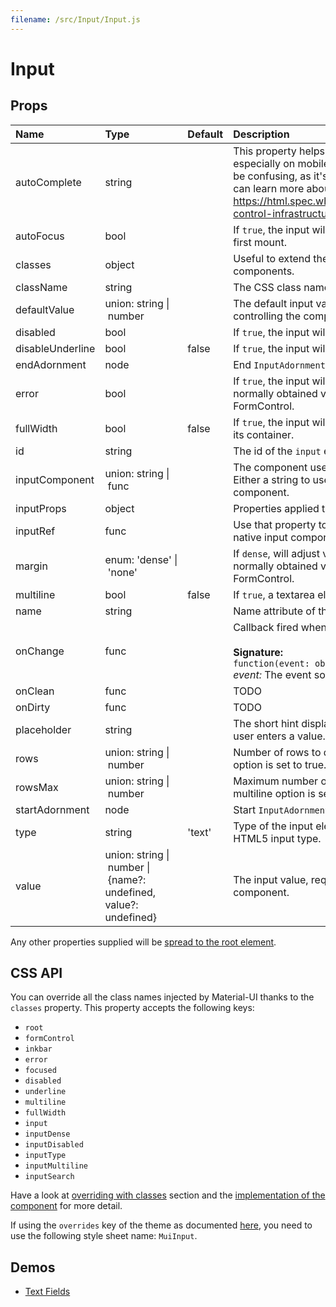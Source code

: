 ```yaml
---
filename: /src/Input/Input.js
---
```


<!--- This documentation is automatically generated, do not try to edit it. -->

# Input



## Props

| Name | Type | Default | Description |
|:-----|:-----|:--------|:------------|
| autoComplete | string |  | This property helps users to fill forms faster, especially on mobile devices. The name can be confusing, as it's more like an autofill. You can learn more about it here: https://html.spec.whatwg.org/multipage/form-control-infrastructure.html#autofill |
| autoFocus | bool |  | If `true`, the input will be focused during the first mount. |
| classes | object |  | Useful to extend the style applied to components. |
| className | string |  | The CSS class name of the wrapper element. |
| defaultValue | union:&nbsp;string&nbsp;&#124;<br>&nbsp;number<br> |  | The default input value, useful when not controlling the component. |
| disabled | bool |  | If `true`, the input will be disabled. |
| disableUnderline | bool | false | If `true`, the input will not have an underline. |
| endAdornment | node |  | End `InputAdornment` for this component. |
| error | bool |  | If `true`, the input will indicate an error. This is normally obtained via context from FormControl. |
| fullWidth | bool | false | If `true`, the input will take up the full width of its container. |
| id | string |  | The id of the `input` element. |
| inputComponent | union:&nbsp;string&nbsp;&#124;<br>&nbsp;func<br> |  | The component used for the native input. Either a string to use a DOM element or a component. |
| inputProps | object |  | Properties applied to the `input` element. |
| inputRef | func |  | Use that property to pass a ref callback to the native input component. |
| margin | enum:&nbsp;'dense'&nbsp;&#124;<br>&nbsp;'none'<br> |  | If `dense`, will adjust vertical spacing. This is normally obtained via context from FormControl. |
| multiline | bool | false | If `true`, a textarea element will be rendered. |
| name | string |  | Name attribute of the `input` element. |
| onChange | func |  | Callback fired when the value is changed.<br><br>**Signature:**<br>`function(event: object) => void`<br>*event:* The event source of the callback |
| onClean | func |  | TODO |
| onDirty | func |  | TODO |
| placeholder | string |  | The short hint displayed in the input before the user enters a value. |
| rows | union:&nbsp;string&nbsp;&#124;<br>&nbsp;number<br> |  | Number of rows to display when multiline option is set to true. |
| rowsMax | union:&nbsp;string&nbsp;&#124;<br>&nbsp;number<br> |  | Maximum number of rows to display when multiline option is set to true. |
| startAdornment | node |  | Start `InputAdornment` for this component. |
| type | string | 'text' | Type of the input element. It should be a valid HTML5 input type. |
| value | union:&nbsp;string&nbsp;&#124;<br>&nbsp;number&nbsp;&#124;<br>&nbsp;{name?: undefined, value?: undefined}<br> |  | The input value, required for a controlled component. |

Any other properties supplied will be [spread to the root element](/guides/api#spread).

## CSS API

You can override all the class names injected by Material-UI thanks to the `classes` property.
This property accepts the following keys:
- `root`
- `formControl`
- `inkbar`
- `error`
- `focused`
- `disabled`
- `underline`
- `multiline`
- `fullWidth`
- `input`
- `inputDense`
- `inputDisabled`
- `inputType`
- `inputMultiline`
- `inputSearch`

Have a look at [overriding with classes](/customization/overrides#overriding-with-classes) section
and the [implementation of the component](https://github.com/mui-org/material-ui/tree/v1-beta/src/Input/Input.js)
for more detail.

If using the `overrides` key of the theme as documented
[here](/customization/themes#customizing-all-instances-of-a-component-type),
you need to use the following style sheet name: `MuiInput`.

## Demos

- [Text Fields](/demos/text-fields)

